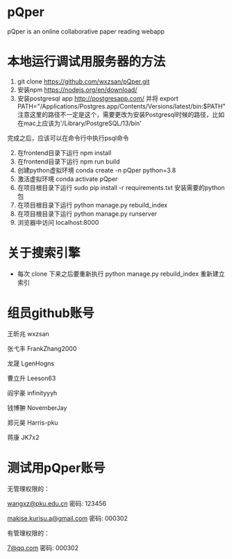 # pQper
pQper is an online collaborative paper reading webapp

# 本地运行调试用服务器的方法
1. git clone https://github.com/wxzsan/pQper.git
2. 安装npm https://nodejs.org/en/download/
3. 安装postgresql app http://postgresapp.com/ 并将 export PATH="/Applications/Postgres.app/Contents/Versions/latest/bin:$PATH"
注意这里的路径不一定是这个，需要更改为安装Postgresql时候的路径，比如在mac上应该为'/Library/PostgreSQL/13/bin'

完成之后，应该可以在命令行中执行psql命令

2. 在frontend目录下运行 npm install
3. 在frontend目录下运行 npm run build
4. 创建python虚拟环境 conda create -n pQper python=3.8
5. 激活虚拟环境 conda activate pQper
6. 在项目根目录下运行 sudo pip install -r requirements.txt 安装需要的python包
7. 在项目根目录下运行 python manage.py rebuild_index
7. 在项目根目录下运行 python manage.py runserver
8. 浏览器中访问 localhost:8000

# 关于搜索引擎
* 每次 clone 下来之后要重新执行 python manage.py rebuild_index 重新建立索引

# 组员github账号
王昕兆 wxzsan

张弋丰 FrankZhang2000

龙晟 LgenHogns

曹立升 Leeson63

阎宇豪 infinityyyh

钱博翀 NovemberJay

郑元昊 Harris-pku

蒋康 JK7x2

# 测试用pQper账号
无管理权限的：

wangxz@pku.edu.cn
密码: 123456

makise.kurisu.a@gmail.com
密码: 000302

有管理权限的：

7@qq.com
密码: 000302
